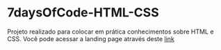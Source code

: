 # 7daysOfCode-HTML-CSS
Projeto realizado para colocar em prática conhecimentos sobre HTML e CSS.
Você pode acessar a landing page através deste <a href="https://amandaraiane.github.io/7daysOfCode-HTML-CSS/">link</a>

